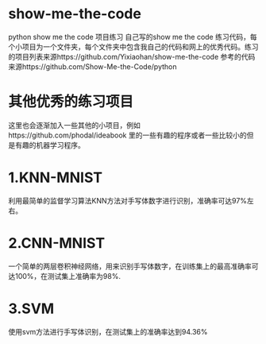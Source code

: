 # show-me-the-code
python show me the code 项目练习
自己写的show me the code 练习代码，每个小项目为一个文件夹，每个文件夹中包含我自己的代码和网上的优秀代码。练习的项目列表来源https://github.com/Yixiaohan/show-me-the-code
参考的代码来源https://github.com/Show-Me-the-Code/python
# 其他优秀的练习项目
这里也会逐渐加入一些其他的小项目，例如https://github.com/phodal/ideabook 里的一些有趣的程序或者一些比较小的但是有趣的机器学习程序。
# 1.KNN-MNIST
利用最简单的监督学习算法KNN方法对手写体数字进行识别，准确率可达97%左右。
# 2.CNN-MNIST
一个简单的两层卷积神经网络，用来识别手写体数字，在训练集上的最高准确率可达100%，在测试集上准确率为98%.
# 3.SVM
使用svm方法进行手写体识别，在测试集上的准确率达到94.36%

